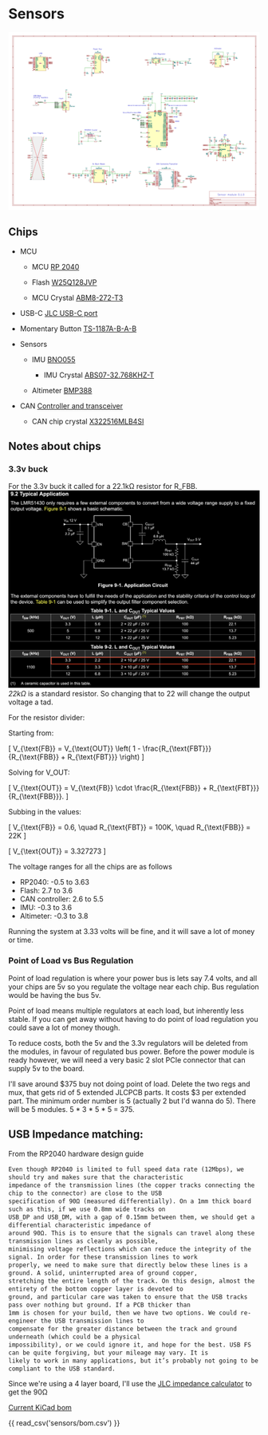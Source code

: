 # Sensors


![alt text](sensors/sch.png)

## Chips

- MCU

    - MCU [RP 2040](https://www.raspberrypi.com/products/rp2040/)

    - Flash [W25Q128JVP](https://www.winbond.com/hq/product/code-storage-flash-memory/serial-nor-flash/?__locale=en&partNo=W25Q128JV)

    - MCU Crystal [ABM8-272-T3](https://www.digikey.ca/en/products/detail/abracon-llc/ABM8-272-T3/22472366)

- USB-C [JLC USB-C port](https://jlcpcb.com/partdetail/Korean_HropartsElec-TYPE_C_31_M04/C129018)

- Momentary Button [TS-1187A-B-A-B](https://jlcpcb.com/partdetail/XkbConnectivity-TS_1187A_B_AB/C318884)

- Sensors

    - IMU [BNO055](https://www.bosch-sensortec.com/products/smart-sensor-systems/bno055/)

        - IMU Crystal [ABS07-32.768KHZ-T](https://www.digikey.ca/en/products/detail/abracon-llc/ABS07-32-768KHZ-T/1236858)

    - Altimeter [BMP388](https://www.bosch-sensortec.com/products/environmental-sensors/pressure-sensors/bmp388/)

- CAN [Controller and transceiver](https://www.digikey.ca/en/products/detail/microchip-technology/MCP25625T-E-ML/4860099)

    - CAN chip crystal [X322516MLB4SI](https://www.lcsc.com/datasheet/lcsc_datasheet_2403291504_YXC-Crystal-Oscillators-X322516MLB4SI_C13738.pdf)

## Notes about chips

### 3.3v buck

For the 3.3v buck it called for a 22.1kΩ resistor for R_FBB. 
![alt text](sensors/1.png)
*22kΩ* is a standard resistor. So changing that to 22 will change the output voltage a tad.

For the resistor divider:

Starting from:

\[
V_{\text{FB}} = V_{\text{OUT}} \left( 1 - \frac{R_{\text{FBT}}}{R_{\text{FBB}} + R_{\text{FBT}}} \right)
\]

Solving for V_OUT:

\[
V_{\text{OUT}} = V_{\text{FB}} \cdot \frac{R_{\text{FBB}} + R_{\text{FBT}}}{R_{\text{FBB}}}.
\]

Subbing in the values:

\[
V_{\text{FB}} = 0.6, \quad R_{\text{FBT}} = 100K, \quad R_{\text{FBB}} = 22K
\]

\[
V_{\text{OUT}} = 3.327273
\]

The voltage ranges for all the chips are as follows

- RP2040: -0.5 to 3.63
- Flash: 2.7 to 3.6
- CAN controller: 2.6 to 5.5
- IMU: -0.3 to 3.6
- Altimeter: -0.3 to 3.8

Running the system at 3.33 volts will be fine, and it will save a lot of money or time.

### Point of Load vs Bus Regulation

Point of load regulation is where your power bus is lets say 7.4 volts, and all your chips are 5v so you regulate the voltage near each chip. Bus regulation would be having the bus 5v. 

Point of load means multiple regulators at each load, but inherently less stable. 
If you can get away without having to do point of load regulation you could save a lot of money though.

To reduce costs, both the 5v and the 3.3v regulators will be deleted from the modules, in favour of regulated bus power. Before the power module is ready however, we will need a very basic 2 slot PCIe connector that can supply 5v to the board.

I'll save around $375 buy not doing point of load. Delete the two regs and mux, that gets rid of 5 extended JLCPCB parts. It costs $3 per extended part. The minimum order number is 5 (actually 2 but I'd wanna do 5). There will be 5 modules. 5 * 3 * 5 * 5 = 375.


## USB Impedance matching:

From the RP2040 hardware design guide
```
Even though RP2040 is limited to full speed data rate (12Mbps), we should try and makes sure that the characteristic
impedance of the transmission lines (the copper tracks connecting the chip to the connector) are close to the USB
specification of 90Ω (measured differentially). On a 1mm thick board such as this, if we use 0.8mm wide tracks on
USB_DP and USB_DM, with a gap of 0.15mm between them, we should get a differential characteristic impedance of
around 90Ω. This is to ensure that the signals can travel along these transmission lines as cleanly as possible,
minimising voltage reflections which can reduce the integrity of the signal. In order for these transmission lines to work
properly, we need to make sure that directly below these lines is a ground. A solid, uninterrupted area of ground copper,
stretching the entire length of the track. On this design, almost the entirety of the bottom copper layer is devoted to
ground, and particular care was taken to ensure that the USB tracks pass over nothing but ground. If a PCB thicker than
1mm is chosen for your build, then we have two options. We could re-engineer the USB transmission lines to
compensate for the greater distance between the track and ground underneath (which could be a physical
impossibility), or we could ignore it, and hope for the best. USB FS can be quite forgiving, but your mileage may vary. It is
likely to work in many applications, but it’s probably not going to be compliant to the USB standard.
```

Since we're using a 4 layer board, I'll use the [JLC impedance calculator](https://jlcpcb.com/pcb-impedance-calculator) to get the 90Ω

[Current KiCad bom](https://github.com/sonicavionics/4in/blob/main/dingboard_kicad/sensors/bom.csv)

{{ read_csv('sensors/bom.csv') }}